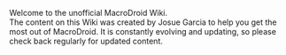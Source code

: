 Welcome to the unofficial MacroDroid Wiki.  
The content on this Wiki was created by Josue Garcia to help you get the most out of MacroDroid.
It is constantly evolving and updating, so please check back regularly for updated content.